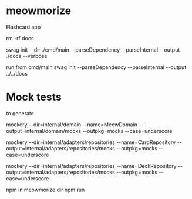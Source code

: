 # meowmorize
Flashcard app

rm -rf docs

swag init --dir ./cmd/main --parseDependency --parseInternal --output ./docs --verbose
 
 
run from cmd/main
swag init --parseDependency --parseInternal --output ../../docs


# Mock tests
to generate
 
mockery --dir=internal/domain  --name=MeowDomain --output=internal/domain/mocks --outpkg=mocks --case=underscore

mockery --dir=internal/adapters/repositories  --name=CardRepository --output=internal/adapters/repositories/mocks --outpkg=mocks --case=underscore

mockery --dir=internal/adapters/repositories  --name=DeckRepository --output=internal/adapters/repositories/mocks --outpkg=mocks --case=underscore

npm
in meowmorize dir
  npm run